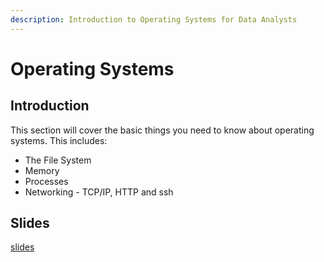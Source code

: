 ```yaml
---
description: Introduction to Operating Systems for Data Analysts
---
```


# Operating Systems

## Introduction

This section will cover the basic things you need to know about operating systems.  This includes:

* The File System
* Memory
* Processes
* Networking - TCP/IP,   HTTP and ssh

## Slides

[slides](https://github.com/marilynwaldman/course/blob/master/Hadoop/01-OperatingSystems.pdf)

